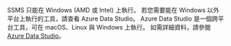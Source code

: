 SSMS 只能在 Windows (AMD 或 Intel) 上執行。 若您需要能在 Windows 以外平台上執行的工具，請查看 Azure Data Studio。 Azure Data Studio 是一個跨平台工具，可在 macOS、Linux 與 Windows 上執行。 如需詳細資料，請參閱 [Azure Data Studio](../azure-data-studio/what-is-azure-data-studio.md)。